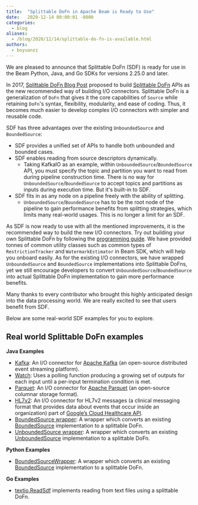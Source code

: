 ```yaml
---
title:  "Splittable DoFn in Apache Beam is Ready to Use"
date:   2020-12-14 00:00:01 -0800
categories:
  - blog
aliases:
  - /blog/2020/12/14/splittable-do-fn-is-available.html
authors:
  - boyuanzz
---
```

<!--
Licensed under the Apache License, Version 2.0 (the "License");
you may not use this file except in compliance with the License.
You may obtain a copy of the License at

http://www.apache.org/licenses/LICENSE-2.0

Unless required by applicable law or agreed to in writing, software
distributed under the License is distributed on an "AS IS" BASIS,
WITHOUT WARRANTIES OR CONDITIONS OF ANY KIND, either express or implied.
See the License for the specific language governing permissions and
limitations under the License.
-->

We are pleased to announce that Splittable DoFn (SDF) is ready for use in the Beam Python, Java,
and Go SDKs for versions 2.25.0 and later.

In 2017, [Splittable DoFn Blog Post](https://beam.apache.org/blog/splittable-do-fn/) proposed
to build [Splittable DoFn](https://s.apache.org/splittable-do-fn) APIs as the new recommended way of
building I/O connectors. Splittable DoFn is a generalization of `DoFn` that gives it the core
capabilities of `Source` while retaining `DoFn`'s syntax, flexibility, modularity, and ease of
coding. Thus, it becomes much easier to develop complex I/O connectors with simpler and reusable
code.

SDF has three advantages over the existing `UnboundedSource` and `BoundedSource`:
* SDF provides a unified set of APIs to handle both unbounded and bounded cases.
* SDF enables reading from source descriptors dynamically.
  - Taking KafkaIO as an example, within `UnboundedSource`/`BoundedSource` API, you must specify
  the topic and partition you want to read from during pipeline construction time. There is no way
  for `UnboundedSource`/`BoundedSource` to accept topics and partitions as inputs during execution
  time. But it's built-in to SDF.
* SDF fits in as any node on a pipeline freely with the ability of splitting.
  - `UnboundedSource`/`BoundedSource` has to be the root node of the pipeline to gain performance
  benefits from splitting strategies, which limits many real-world usages. This is no longer a limit
  for an SDF.

As SDF is now ready to use with all the mentioned improvements, it is the recommended
way to build the new I/O connectors. Try out building your own Splittable DoFn by following the
[programming guide](https://beam.apache.org/documentation/programming-guide/#splittable-dofns). We
have provided tonnes of common utility classes such as common types of `RestrictionTracker` and
`WatermarkEstimator` in Beam SDK, which will help you onboard easily. As for the existing I/O
connectors, we have wrapped `UnboundedSource` and `BoundedSource` implementations into Splittable
DoFns, yet we still encourage developers to convert `UnboundedSource`/`BoundedSource` into actual
Splittable DoFn implementation to gain more performance benefits.

Many thanks to every contributor who brought this highly anticipated design into the data processing
world. We are really excited to see that users benefit from SDF.

Below are some real-world SDF examples for you to explore.

## Real world Splittable DoFn examples

**Java Examples**

* [Kafka](https://github.com/apache/beam/blob/571338b0cc96e2e80f23620fe86de5c92dffaccc/sdks/java/io/kafka/src/main/java/org/apache/beam/sdk/io/kafka/ReadFromKafkaDoFn.java#L118):
An I/O connector for [Apache Kafka](https://kafka.apache.org/)
(an open-source distributed event streaming platform).
* [Watch](https://github.com/apache/beam/blob/571338b0cc96e2e80f23620fe86de5c92dffaccc/sdks/java/core/src/main/java/org/apache/beam/sdk/transforms/Watch.java#L787):
Uses a polling function producing a growing set of outputs for each input until a per-input
termination condition is met.
* [Parquet](https://github.com/apache/beam/blob/571338b0cc96e2e80f23620fe86de5c92dffaccc/sdks/java/io/parquet/src/main/java/org/apache/beam/sdk/io/parquet/ParquetIO.java#L365):
An I/O connector for [Apache Parquet](https://parquet.apache.org/)
(an open-source columnar storage format).
* [HL7v2](https://github.com/apache/beam/blob/6fdde4f4eab72b49b10a8bb1cb3be263c5c416b5/sdks/java/io/google-cloud-platform/src/main/java/org/apache/beam/sdk/io/gcp/healthcare/HL7v2IO.java#L493):
An I/O connector for HL7v2 messages (a clinical messaging format that provides data about events
that occur inside an organization) part of
[Google’s Cloud Healthcare API](https://cloud.google.com/healthcare).
* [BoundedSource wrapper](https://github.com/apache/beam/blob/571338b0cc96e2e80f23620fe86de5c92dffaccc/sdks/java/core/src/main/java/org/apache/beam/sdk/io/Read.java#L248):
A wrapper which converts an existing [BoundedSource](https://beam.apache.org/releases/javadoc/current/org/apache/beam/sdk/io/BoundedSource.html)
implementation to a splittable DoFn.
* [UnboundedSource wrapper](https://github.com/apache/beam/blob/571338b0cc96e2e80f23620fe86de5c92dffaccc/sdks/java/core/src/main/java/org/apache/beam/sdk/io/Read.java#L432):
A wrapper which converts an existing [UnboundedSource](https://beam.apache.org/releases/javadoc/current/org/apache/beam/sdk/io/UnboundedSource.html)
implementation to a splittable DoFn.

**Python Examples**
* [BoundedSourceWrapper](https://github.com/apache/beam/blob/571338b0cc96e2e80f23620fe86de5c92dffaccc/sdks/python/apache_beam/io/iobase.py#L1375):
A wrapper which converts an existing [BoundedSource](https://beam.apache.org/releases/pydoc/current/apache_beam.io.iobase.html#apache_beam.io.iobase.BoundedSource)
implementation to a splittable DoFn.

**Go Examples**
 *  [textio.ReadSdf](https://github.com/apache/beam/blob/ce190e11332469ea59b6c9acf16ee7c673ccefdd/sdks/go/pkg/beam/io/textio/sdf.go#L40) implements reading from text files using a splittable DoFn.
